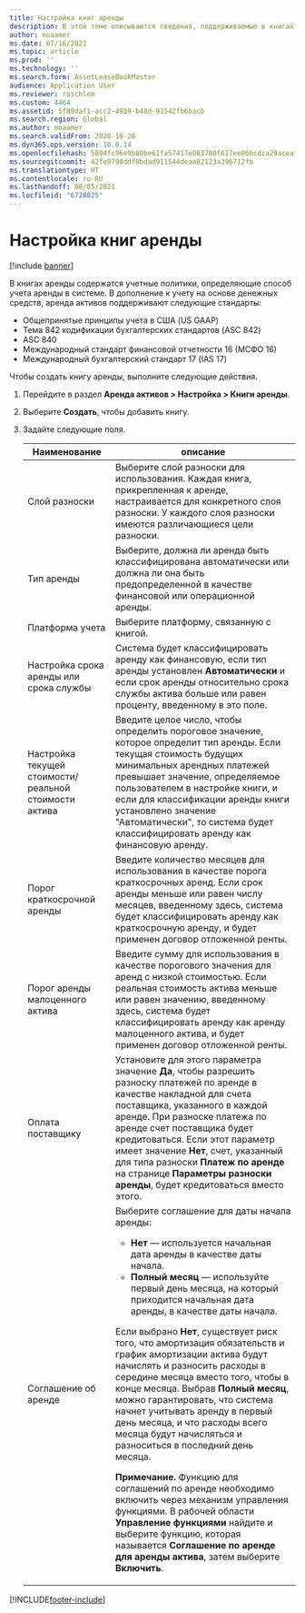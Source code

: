 ```yaml
---
title: Настройка книг аренды
description: В этой теме описываются сведения, поддерживаемые в книгах аренды. В книгах аренды содержатся учетные политики, определяющие способ учета аренды в системе.
author: moaamer
ms.date: 07/16/2021
ms.topic: article
ms.prod: ''
ms.technology: ''
ms.search.form: AssetLeaseBookMaster
audience: Application User
ms.reviewer: roschlom
ms.custom: 4464
ms.assetid: 5f89daf1-acc2-4959-b48d-91542fb6bacb
ms.search.region: Global
ms.author: moaamer
ms.search.validFrom: 2020-10-28
ms.dyn365.ops.version: 10.0.14
ms.openlocfilehash: 5894fc96e9b80be61fa57417e083780f617ee06bcdca29aceaf164308d17dcda
ms.sourcegitcommit: 42fe9790ddf0bdad911544deaa82123a396712fb
ms.translationtype: HT
ms.contentlocale: ru-RU
ms.lasthandoff: 08/05/2021
ms.locfileid: "6728825"
---
```

# <a name="set-up-lease-books"></a>Настройка книг аренды

[!include [banner](../includes/banner.md)]

В книгах аренды содержатся учетные политики, определяющие способ учета аренды в системе. В дополнение к учету на основе денежных средств, аренда активов поддерживают следующие стандарты:

- Общепринятые принципы учета в США (US GAAP)
- Тема 842 кодификации бухгалтерских стандартов (ASC 842)
- ASC 840
- Международный стандарт финансовой отчетности 16 (МСФО 16)
- Международный бухгалтерский стандарт 17 (IAS 17)

Чтобы создать книгу аренды, выполните следующие действия.

1. Перейдите в раздел **Аренда активов \> Настройка \> Книги аренды**.
2. Выберите **Создать**, чтобы добавить книгу.
3. Задайте следующие поля.

    | Наименование                                     | описание |
    |------------------------------------------|-------------|
    | Слой разноски                            | Выберите слой разноски для использования. Каждая книга, прикрепленная к аренде, настраивается для конкретного слоя разноски. У каждого слоя разноски имеются различающиеся цели разноски. |
    | Тип аренды                               | Выберите, должна ли аренда быть классифицирована автоматически или должна ли она быть предопределенной в качестве финансовой или операционной аренды. |
    | Платформа учета                     | Выберите платформу, связанную с книгой. |
    | Настройка срока аренды или срока службы          | Система будет классифицировать аренду как финансовую, если тип аренды установлен **Автоматически** и если срок аренды относительно срока службы актива больше или равен проценту, введенному в это поле.  |
    | Настройка текущей стоимости/реальной стоимости актива   | Введите целое число, чтобы определить пороговое значение, которое определит тип аренды. Если текущая стоимость будущих минимальных арендных платежей превышает значение, определяемое пользователем в настройке книги, и если для классификации аренды книги установлено значение "Автоматически", то система будет классифицировать аренду как финансовую аренду. |
    | Порог краткосрочной аренды                     | Введите количество месяцев для использования в качестве порога краткосрочных аренд. Если срок аренды меньше или равен числу месяцев, введенному здесь, система будет классифицировать аренду как краткосрочную аренду, и будет применен договор отложенной ренты. |
    | Порог аренды малоценного актива                      | Введите сумму для использования в качестве порогового значения для аренд с низкой стоимостью. Если реальная стоимость актива меньше или равен значению, введенному здесь, система будет классифицировать аренду как аренду малоценного актива, и будет применен договор отложенной ренты. |
    | Оплата поставщику                            | Установите для этого параметра значение **Да**, чтобы разрешить разноску платежей по аренде в качестве накладной для счета поставщика, указанного в каждой аренде. При разноске платежа по аренде счет поставщика будет кредитоваться. Если этот параметр имеет значение **Нет**, счет, указанный для типа разноски **Платеж по аренде** на странице **Параметры разноски аренды**, будет кредитоваться вместо этого. |
    | Соглашение об аренде                       | Выберите соглашение для даты начала аренды:<ul><li><b>Нет</b> — используется начальная дата аренды в качестве даты начала.</li><li><b>Полный месяц</b> — используйте первый день месяца, на который приходится начальная дата аренды, в качестве даты начала.</li></ul><p>Если выбрано <b>Нет</b>, существует риск того, что амортизация обязательств и график амортизации актива будут начислять и разносить расходы в середине месяца вместо того, чтобы в конце месяца. Выбрав <b>Полный месяц</b>, можно гарантировать, что система начнет учитывать аренду в первый день месяца, и что расходы всего месяца будут начисляться и разноситься в последний день месяца.</p><p><strong>Примечание.</strong> Функцию для соглашений по аренде необходимо включить через механизм управления функциями. В рабочей области <b>Управление функциями</b> найдите и выберите функцию, которая называется <b>Соглашение по аренде для аренды актива</b>, затем выберите <b>Включить</b>.</p> |


[!INCLUDE[footer-include](../../includes/footer-banner.md)]
